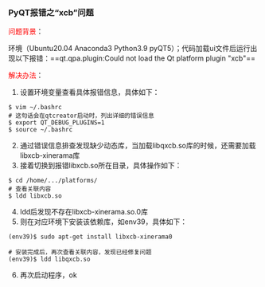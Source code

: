 ### PyQT报错之“xcb”问题

<font color=red>问题背景</font>：

环境（Ubuntu20.04 Anaconda3 Python3.9 pyQT5）；代码加载ui文件后运行出现以下报错：==qt.qpa.plugin:Could not load the Qt platform plugin "xcb"==

<font color=red>解决办法</font>：

1. 设置环境变量查看具体报错信息，具体如下：

```shell
$ vim ~/.bashrc
# 这句话会在qtcreator启动时，列出详细的错误信息
$ export QT_DEBUG_PLUGINS=1
$ source ~/.bashrc
```

2. 通过错误信息排查发现缺少动态库，当加载libqxcb.so库的时候，还需要加载libxcb-xinerama库
3. 接着切换到报错libxcb.so所在目录，具体操作如下：

```shell
$ cd /home/.../platforms/
# 查看关联内容
$ ldd libxcb.so
```

4. ldd后发现不存在libxcb-xinerama.so.0库
5. 则在对应环境下安装该依赖库，如env39，具体如下：

```shell
(env39)$ sudo apt-get install libxcb-xinerama0

# 安装完成后，再次查看关联内容，发现已经修复问题
(env39)$ ldd libqxcb.so
```

6. 再次启动程序，ok